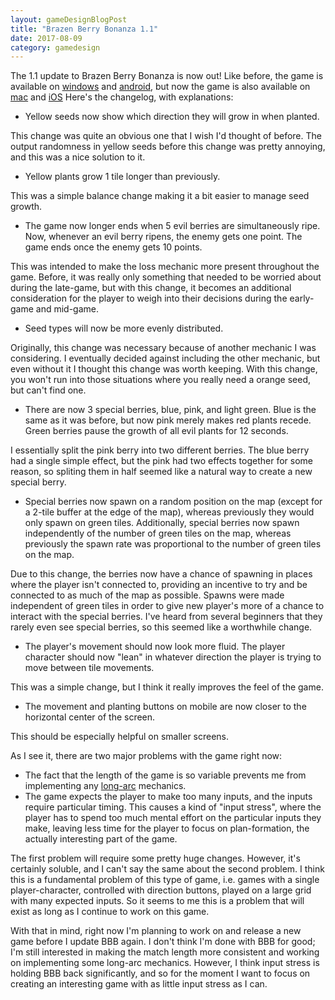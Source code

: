 ```yaml
---
layout: gameDesignBlogPost
title: "Brazen Berry Bonanza 1.1"
date: 2017-08-09
category: gamedesign
---
```

The 1.1 update to Brazen Berry Bonanza is now out! Like before, the game is available on [windows](https://ethan-hoeppner.itch.io/brazen-berry-bonanza) and [android](https://play.google.com/store/apps/details?id=com.ethanhoeppner.brazenberrybonanza&hl=en), but now the game is also available on [mac](https://ethan-hoeppner.itch.io/brazen-berry-bonanza) and [iOS](https://itunes.apple.com/us/app/brazen-berry-bonanza/id1267676003?mt=8) Here's the changelog, with explanations:
- Yellow seeds now show which direction they will grow in when planted.

This change was quite an obvious one that I wish I'd thought of before. The output randomness in yellow seeds before this change was pretty annoying, and this was a nice solution to it.
- Yellow plants grow 1 tile longer than previously.

This was a simple balance change making it a bit easier to manage seed growth.
- The game now longer ends when 5 evil berries are simultaneously ripe. Now, whenever an evil berry ripens, the enemy gets one point. The game ends once the enemy gets 10 points.

This was intended to make the loss mechanic more present throughout the game. Before, it was really only something that needed to be worried about during the late-game, but with this change, it becomes an additional consideration for the player to weigh into their decisions during the early-game and mid-game.
- Seed types will now be more evenly distributed.

Originally, this change was necessary because of another mechanic I was considering. I eventually decided against including the other mechanic, but even without it I thought this change was worth keeping. With this change, you won't run into those situations where you really need a orange seed, but can't find one.
- There are now 3 special berries, blue, pink, and light green. Blue is the same as it was before, but now pink merely makes red plants recede. Green berries pause the growth of all evil plants for 12 seconds.

I essentially split the pink berry into two different berries. The blue berry had a single simple effect, but the pink had two effects together for some reason, so spliting them in half seemed like a natural way to create a new special berry.
- Special berries now spawn on a random position on the map (except for a 2-tile buffer at the edge of the map), whereas previously they would only spawn on green tiles. Additionally, special berries now spawn  independently of the number of green tiles on the map, whereas previously the spawn rate was proportional to the number of green tiles on the map.

Due to this change, the berries now have a chance of spawning in places where the player isn't connected to, providing an incentive to try and be connected to as much of the map as possible. Spawns were made independent of green tiles in order to give new player's more of a chance to interact with the special berries. I've heard from several beginners that they rarely even see special berries, so this seemed like a worthwhile change.
- The player's movement should now look more fluid. The player character should now "lean" in whatever direction the player is trying to move between tile movements.

This was a simple change, but I think it really improves the feel of the game.
- The movement and planting buttons on mobile are now closer to the horizontal center of the screen.

This should be especially helpful on smaller screens.

As I see it, there are two major problems with the game right now:

- The fact that the length of the game is so variable prevents me from implementing any [long-arc](http://keithburgun.net/arcs-in-strategy-games/) mechanics.
- The game expects the player to make too many inputs, and the inputs require particular timing. This causes a kind of "input stress", where the player has to spend too much mental effort on the particular inputs they make, leaving less time for the player to focus on plan-formation, the actually interesting part of the game.

The first problem will require some pretty huge changes. However, it's certainly soluble, and I can't say the same about the second problem. I think this is a fundamental problem of this type of game, i.e. games with a single player-character, controlled with direction buttons, played on a large grid with many expected inputs. So it seems to me this is a problem that will exist as long as I continue to work on this game.

With that in mind, right now I'm planning to work on and release a new game before I update BBB again. I don't think I'm done with BBB for good; I'm still interested in making the match length more consistent and working on implementing some long-arc mechanics. However, I think input stress is holding BBB back significantly, and so for the moment I want to focus on creating an interesting game with as little input stress as I can.
